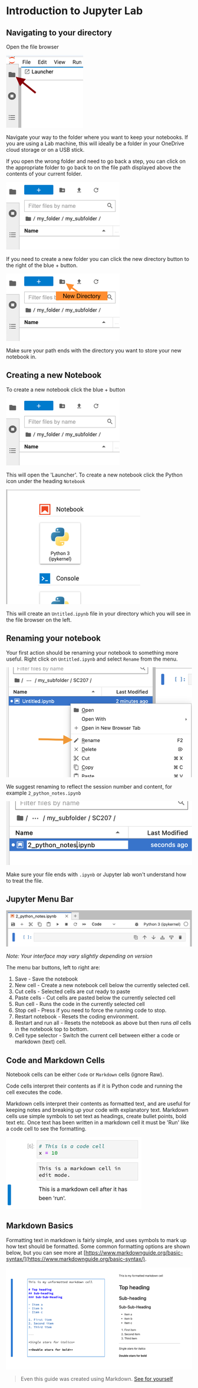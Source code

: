 # Introduction to Jupyter Lab
## Navigating to your directory

Open the file browser

![](../images/file_browser_button.png)

Navigate your way to the folder where you want to keep your notebooks. If you are using a Lab machine, this will ideally be a folder in your OneDrive cloud storage or on a USB stick.

If you open the wrong folder and need to go back a step, you can click on the appropriate folder to go back to on the file path displayed above the contents of your current folder.

![](../images/file_path.png)

If you need to create a new folder you can click the new directory button to the right of the blue + button.

![](../images/new_dir.png)

Make sure your path ends with the directory you want to store your new notebook in.

## Creating a new Notebook
To create a new notebook click the blue + button

![](../images/file_path.png)

This will open the 'Launcher'. To create a new notebook click the Python icon under the heading `Notebook`

![](../images/jupyter_new-notebook.png)

This will create an `Untitled.ipynb` file in your directory which you will see in the file browser on the left.

## Renaming your notebook
Your first action should be renaming your notebook to something more useful. Right click on `Untitled.ipynb` and select `Rename` from the menu.

![](../images/rename_submenu.png)

We suggest renaming to reflect the session number and content, for example `2_python_notes.ipynb`

![](../images/renaming.png)

Make sure your file ends with `.ipynb` or Jupyter lab won't understand how to treat the file.


## Jupyter Menu Bar
![](../images/jupyter_bar.png)

*Note: Your interface may vary slightly depending on version*

The menu bar buttons, left to right are:

1. Save - Save the notebook
2. New cell - Create a new notebook cell below the currently selected cell.
3. Cut cells - Selected cells are cut ready to paste
4. Paste cells - Cut cells are pasted below the currently selected cell
5. Run cell - Runs the code in the currently selected cell
6. Stop cell - Press if you need to force the running code to stop.
7. Restart notebook - Resets the coding environment.
8. Restart and run all - Resets the notebook as above but then runs *all* cells in the notebook top to bottom.
9. Cell type selector - Switch the current cell between either a code or markdown (text) cell.

## Code and Markdown Cells
Notebook cells can be either `Code` or `Markdown` cells (ignore Raw).

Code cells interpret their contents as if it is Python code and running the cell executes the code.

Markdown cells interpret their contents as formatted text, and are useful for keeping notes and breaking up your code with explanatory text. Markdown cells use simple symbols to set text as headings, create bullet points, bold text etc. Once text has been written in a markdown cell it must be 'Run' like a code cell to see the formatting.

![](../images/markdown_cell.png)

## Markdown Basics
Formatting text in markdown is fairly simple, and uses symbols to mark up how text should be formatted. Some common formatting options are shown below, but you can see more at [https://www.markdownguide.org/basic-syntax/](https://www.markdownguide.org/basic-syntax/).

![](../images/markdown.png)

> Even this guide was created using Markdown. [See for yourself](https://github.com/Minyall/sc207_2023-24/blob/main/1_jupyter/jupyter_notes.md?plain=1)